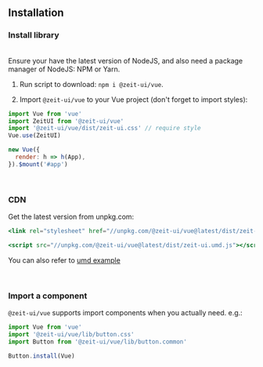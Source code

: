 ## Installation

### Install library

<br/>

<zi-note>
Ensure your have the latest version of <zi-link src="https://nodejs.org/en/download/">NodeJS</zi-link>, 
and also need a package manager of NodeJS: <zi-link src="https://www.npmjs.com/">NPM</zi-link> or <zi-link src="https://yarnpkg.com/">Yarn</zi-link>.
</zi-note>

<br/>

1. Run script to download: `npm i @zeit-ui/vue`.

2. Import `@zeit-ui/vue` to your Vue project (don't forget to import styles):

```js
import Vue from 'vue'
import ZeitUI from '@zeit-ui/vue'
import '@zeit-ui/vue/dist/zeit-ui.css' // require style
Vue.use(ZeitUI)

new Vue({
  render: h => h(App),
}).$mount('#app')
```

<br>

### CDN
Get the latest version from unpkg.com:

```jsx
<link rel="stylesheet" href="//unpkg.com/@zeit-ui/vue@latest/dist/zeit-ui.css">

<script src="//unpkg.com/@zeit-ui/vue@latest/dist/zeit-ui.umd.js"></script>
```

You can also refer to [umd example](https://github.com/zeit-ui/vue/tree/master/examples/umd)

<br>

### Import a component

`@zeit-ui/vue` supports import components when you actually need. e.g.:

```js
import Vue from 'vue'
import '@zeit-ui/vue/lib/button.css'
import Button from '@zeit-ui/vue/lib/button.common'

Button.install(Vue)
```

